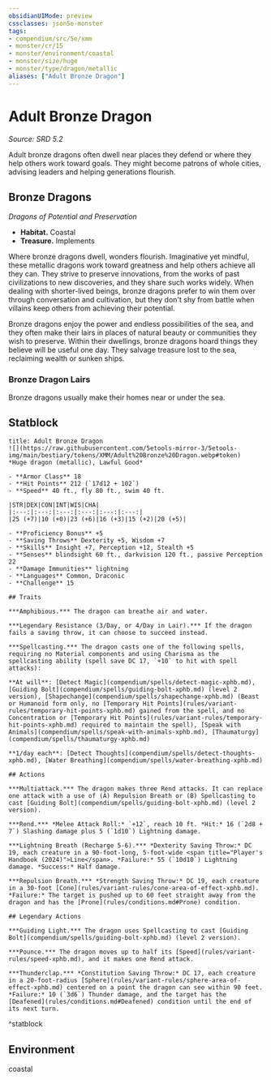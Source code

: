 ```yaml
---
obsidianUIMode: preview
cssclasses: json5e-monster
tags:
- compendium/src/5e/xmm
- monster/cr/15
- monster/environment/coastal
- monster/size/huge
- monster/type/dragon/metallic
aliases: ["Adult Bronze Dragon"]
---
```

# Adult Bronze Dragon
*Source: SRD 5.2*  

Adult bronze dragons often dwell near places they defend or where they help others work toward goals. They might become patrons of whole cities, advising leaders and helping generations flourish.

## Bronze Dragons

*Dragons of Potential and Preservation*

- **Habitat.** Coastal  
- **Treasure.** Implements  

Where bronze dragons dwell, wonders flourish. Imaginative yet mindful, these metallic dragons work toward greatness and help others achieve all they can. They strive to preserve innovations, from the works of past civilizations to new discoveries, and they share such works widely. When dealing with shorter-lived beings, bronze dragons prefer to win them over through conversation and cultivation, but they don't shy from battle when villains keep others from achieving their potential.

Bronze dragons enjoy the power and endless possibilities of the sea, and they often make their lairs in places of natural beauty or communities they wish to preserve. Within their dwellings, bronze dragons hoard things they believe will be useful one day. They salvage treasure lost to the sea, reclaiming wealth or sunken ships.

### Bronze Dragon Lairs

Bronze dragons usually make their homes near or under the sea.

## Statblock

```ad-statblock
title: Adult Bronze Dragon
![](https://raw.githubusercontent.com/5etools-mirror-3/5etools-img/main/bestiary/tokens/XMM/Adult%20Bronze%20Dragon.webp#token)
*Huge dragon (metallic), Lawful Good*

- **Armor Class** 18
- **Hit Points** 212 (`17d12 + 102`)
- **Speed** 40 ft., fly 80 ft., swim 40 ft.

|STR|DEX|CON|INT|WIS|CHA|
|:---:|:---:|:---:|:---:|:---:|:---:|
|25 (+7)|10 (+0)|23 (+6)|16 (+3)|15 (+2)|20 (+5)|

- **Proficiency Bonus** +5
- **Saving Throws** Dexterity +5, Wisdom +7
- **Skills** Insight +7, Perception +12, Stealth +5
- **Senses** blindsight 60 ft., darkvision 120 ft., passive Perception 22
- **Damage Immunities** lightning
- **Languages** Common, Draconic
- **Challenge** 15

## Traits

***Amphibious.*** The dragon can breathe air and water.

***Legendary Resistance (3/Day, or 4/Day in Lair).*** If the dragon fails a saving throw, it can choose to succeed instead.

***Spellcasting.*** The dragon casts one of the following spells, requiring no Material components and using Charisma as the spellcasting ability (spell save DC 17, `+10` to hit with spell attacks):

**At will**: [Detect Magic](compendium/spells/detect-magic-xphb.md), [Guiding Bolt](compendium/spells/guiding-bolt-xphb.md) (level 2 version), [Shapechange](compendium/spells/shapechange-xphb.md) (Beast or Humanoid form only, no [Temporary Hit Points](rules/variant-rules/temporary-hit-points-xphb.md) gained from the spell, and no Concentration or [Temporary Hit Points](rules/variant-rules/temporary-hit-points-xphb.md) required to maintain the spell), [Speak with Animals](compendium/spells/speak-with-animals-xphb.md), [Thaumaturgy](compendium/spells/thaumaturgy-xphb.md)

**1/day each**: [Detect Thoughts](compendium/spells/detect-thoughts-xphb.md), [Water Breathing](compendium/spells/water-breathing-xphb.md)

## Actions

***Multiattack.*** The dragon makes three Rend attacks. It can replace one attack with a use of (A) Repulsion Breath or (B) Spellcasting to cast [Guiding Bolt](compendium/spells/guiding-bolt-xphb.md) (level 2 version).

***Rend.*** *Melee Attack Roll:* `+12`, reach 10 ft. *Hit:* 16 (`2d8 + 7`) Slashing damage plus 5 (`1d10`) Lightning damage.

***Lightning Breath (Recharge 5-6).*** *Dexterity Saving Throw:* DC 19, each creature in a 90-foot-long, 5-foot-wide <span title="Player's Handbook (2024)">Line</span>. *Failure:* 55 (`10d10`) Lightning damage. *Success:* Half damage.

***Repulsion Breath.*** *Strength Saving Throw:* DC 19, each creature in a 30-foot [Cone](rules/variant-rules/cone-area-of-effect-xphb.md). *Failure:* The target is pushed up to 60 feet straight away from the dragon and has the [Prone](rules/conditions.md#Prone) condition.

## Legendary Actions

***Guiding Light.*** The dragon uses Spellcasting to cast [Guiding Bolt](compendium/spells/guiding-bolt-xphb.md) (level 2 version).

***Pounce.*** The dragon moves up to half its [Speed](rules/variant-rules/speed-xphb.md), and it makes one Rend attack.

***Thunderclap.*** *Constitution Saving Throw:* DC 17, each creature in a 20-foot-radius [Sphere](rules/variant-rules/sphere-area-of-effect-xphb.md) centered on a point the dragon can see within 90 feet. *Failure:* 10 (`3d6`) Thunder damage, and the target has the [Deafened](rules/conditions.md#Deafened) condition until the end of its next turn.
```
^statblock

## Environment

coastal